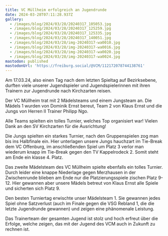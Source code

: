 ```yaml
---
title: VC Müllheim erfolgreich an Jugendrunde
date: 2024-03-28T07:11:28.937Z
gallery:
  - /images/blog/2024/03/28/20240317_105053.jpg
  - /images/blog/2024/03/28/20240317_125259.jpg
  - /images/blog/2024/03/28/20240317_125335.jpg
  - /images/blog/2024/03/28/20240317_140051.jpg
  - /images/blog/2024/03/28/img-20240317-wa0010.jpg
  - /images/blog/2024/03/28/img-20240317-wa0016.jpg
  - /images/blog/2024/03/28/img-20240317-wa0020.jpg
  - /images/blog/2024/03/28/img-20240317-wa0024.jpg
mastodon: published
mastodonUrl: 'https://freiburg.social/@VCM/112172078744138761'
---
```

Am 17.03.24, also einen Tag nach dem letzten Spieltag auf Bezirksebene, durften viele unserer Jugendspieler und Jugendspielerinnen mit ihren Trainern zur Jugendrunde nach Kirchzarten reisen. 

Der VC Müllheim trat mit 2 Mädelsteams und einem Jungsteam an. Die Mädels 1 wurden von Dominik Ernst bereut, Team 2 von Klaus Ernst und die Jungs von Herren II Trainer Philipp Ngo. 

Alle Teams spielten ein tolles Turnier, welches Top organisiert war! Vielen Dank an den SV Kirchzarten für die Ausrichtung! 

Die Jungs spielten ein starkes Turnier, nach den Gruppenspielen zog man bis ins Halbfinale ein. Hier unterlagen unsere Jungs hauchzart im Tie-Break dem VC Offenburg, im anschließenden Spiel um Platz 3 verlor man wiederum knapp im Tie-Break gegen den TV Kappelrodeck 2. Somit steht am Ende ein klasse 4. Platz. 

Das zweite Mädelsteam des VC Müllheim spielte ebenfalls ein tolles Turnier. Durch leider eine knappe Niederlage gegen Merzhausen in der Zwischenrunde blieben am Ende nur die Platzierungsspiele zischen Platz 9-12. Hier gewannen aber unsere Mädels betreut von Klaus Ernst alle Spiele und sicherten sich Platz 9. 

Den besten Turniertag erwischte unser Mädelsteam 1. Sie gewannen jedes Spiel ohne Satzverlust (auch im Finale gegen die VSG Rebland 1, die die letzte Jugendrunde gewannen) und zeigen eine phänomenale Leistung. 

Das Trainerteam der gesamten Jugend ist stolz und hoch erfreut über die Erfolge, welche zeigen, das mit der Jugend des VCM auch in Zukunft zu rechnen ist. 

